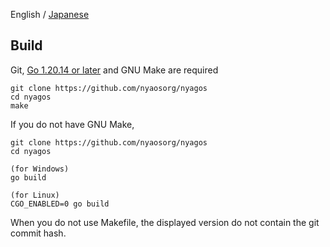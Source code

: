 English / [Japanese](./09-Build_ja.md)

Build
-----

Git, [Go 1.20.14 or later](http://go.dev) and GNU Make are required

    git clone https://github.com/nyaosorg/nyagos
    cd nyagos
    make

If you do not have GNU Make,

    git clone https://github.com/nyaosorg/nyagos
    cd nyagos

    (for Windows)
    go build

    (for Linux)
    CGO_ENABLED=0 go build

When you do not use Makefile, the displayed version do not contain the git 
commit hash.

<!-- vim:set fenc=utf8: -->
